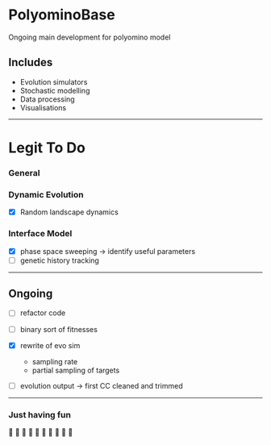 # PolyominoBase

Ongoing main development for polyomino model

## Includes

* Evolution simulators
* Stochastic modelling
* Data processing
* Visualisations

---

# Legit To Do 


### General 



### Dynamic Evolution

- [x] Random landscape dynamics


### Interface Model


- [x] phase space sweeping -> identify useful parameters
- [ ] genetic history tracking

---

## Ongoing

- [ ] refactor code
- [ ] binary sort of fitnesses
- [x] rewrite of evo sim
  - sampling rate
  - partial sampling of targets
- [ ] evolution output -> first CC cleaned and trimmed


--- 

### Just having fun

:chicken: :chicken: :chicken: :chicken: :chicken:
:gorilla: :gorilla: :gorilla: :gorilla: :gorilla:

